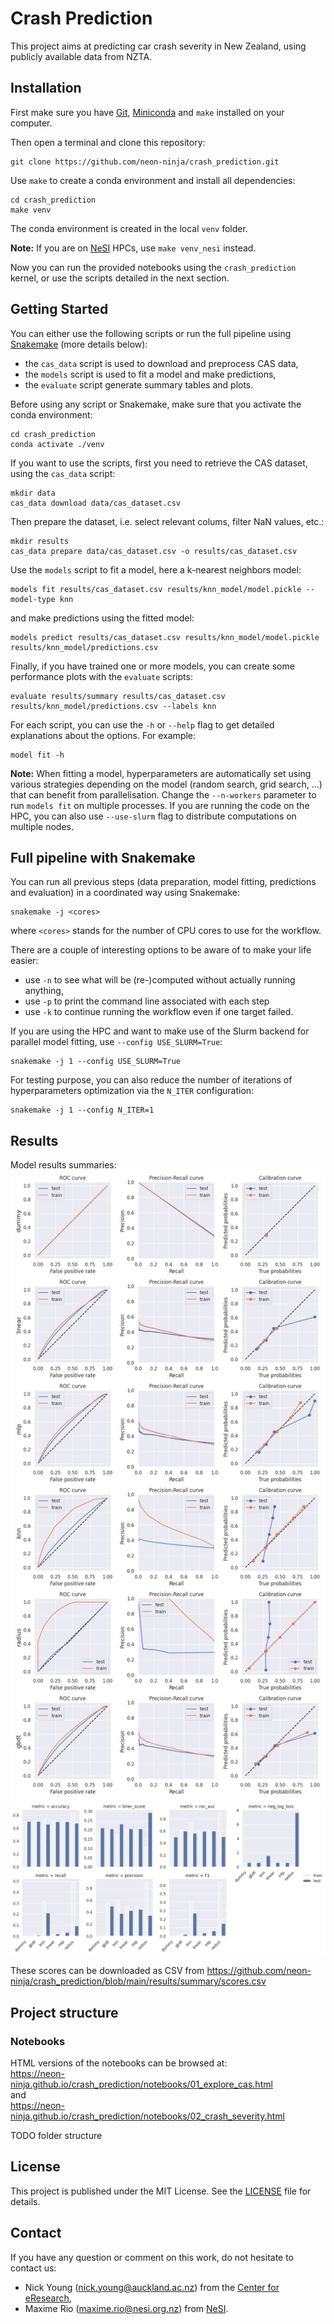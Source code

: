 # Crash Prediction

This project aims at predicting car crash severity in New Zealand, using
publicly available data from NZTA.


## Installation

First make sure you have [Git](https://git-scm.com/downloads),
[Miniconda](https://docs.conda.io/en/latest/miniconda.html) and `make` installed
on your computer.

Then open a terminal and clone this repository:
```
git clone https://github.com/neon-ninja/crash_prediction.git
```
Use `make` to create a conda environment and install all dependencies:
```
cd crash_prediction
make venv
```
The conda environment is created in the local `venv` folder.

**Note:** If you are on [NeSI](https://www.nesi.org.nz/) HPCs, use
`make venv_nesi` instead.

Now you can run the provided notebooks using the `crash_prediction` kernel, or
use the scripts detailed in the next section.


## Getting Started

You can either use the following scripts or run the full pipeline using
[Snakemake](https://snakemake.readthedocs.io) (more details below):

- the `cas_data` script is used to download and preprocess CAS data,
- the `models` script is used to fit a model and make predictions,
- the `evaluate` script generate summary tables and plots.

Before using any script or Snakemake, make sure that you activate the conda
environment:
```
cd crash_prediction
conda activate ./venv
```

If you want to use the scripts, first you need to retrieve the CAS dataset,
using the `cas_data` script:
```
mkdir data
cas_data download data/cas_dataset.csv
```

Then prepare the dataset, i.e. select relevant colums, filter NaN values, etc.:
```
mkdir results
cas_data prepare data/cas_dataset.csv -o results/cas_dataset.csv
```

Use the `models` script to fit a model, here a k-nearest neighbors model:
```
models fit results/cas_dataset.csv results/knn_model/model.pickle --model-type knn
```
and make predictions using the fitted model:
```
models predict results/cas_dataset.csv results/knn_model/model.pickle results/knn_model/predictions.csv
```

Finally, if you have trained one or more models, you can create some performance
plots with the `evaluate` scripts:
```
evaluate results/summary results/cas_dataset.csv results/knn_model/predictions.csv --labels knn
```

For each script, you can use the `-h` or `--help` flag to get detailed
explanations about the options. For example:
```
model fit -h
```

**Note:** When fitting a model, hyperparameters are automatically set using various 
strategies depending on the model (random search, grid search, ...) that can
benefit from parallelisation. Change the `--n-workers` parameter to run
`models fit` on multiple processes. If you are running the code on the HPC, you
can also use `--use-slurm` flag to distribute computations on multiple nodes.


## Full pipeline with Snakemake

You can run all previous steps (data preparation, model fitting, predictions
and evaluation) in a coordinated way using Snakemake:
```
snakemake -j <cores>
```
where `<cores>` stands for the number of CPU cores to use for the workflow.

There are a couple of interesting options to be aware of to make your life easier:

- use `-n` to see what will be (re-)computed without actually running anything,
- use `-p` to print the command line associated with each step
- use `-k` to continue running the workflow even if one target failed.

If you are using the HPC and want to make use of the Slurm backend for parallel
model fitting, use `--config USE_SLURM=True`:
```
snakemake -j 1 --config USE_SLURM=True
```

For testing purpose, you can also reduce the number of iterations of
hyperparameters optimization via the `N_ITER` configuration:
```
snakemake -j 1 --config N_ITER=1
```

## Results

Model results summaries:
![curves](results/summary/curves.png)
![scores](results/summary/scores.png)

These scores can be downloaded as CSV from https://github.com/neon-ninja/crash_prediction/blob/main/results/summary/scores.csv 


## Project structure

### Notebooks

HTML versions of the notebooks can be browsed at:  
https://neon-ninja.github.io/crash_prediction/notebooks/01_explore_cas.html  
and  
https://neon-ninja.github.io/crash_prediction/notebooks/02_crash_severity.html  

TODO folder structure


## License

This project is published under the MIT License. See the [LICENSE](LICENSE) file
for details.


## Contact

If you have any question or comment on this work, do not hesitate to contact us:

- Nick Young (nick.young@auckland.ac.nz) from the [Center for eResearch](https://www.eresearch.auckland.ac.nz/),
- Maxime Rio (maxime.rio@nesi.org.nz) from [NeSI](https://www.nesi.org.nz/).

